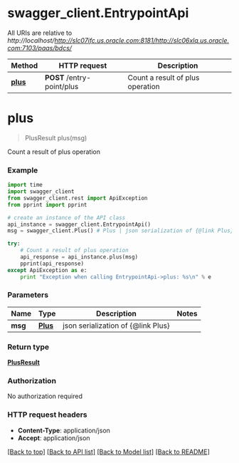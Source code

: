 # swagger_client.EntrypointApi

All URIs are relative to *http://localhost/http://slc07ifc.us.oracle.com:8181/http://slc06xlq.us.oracle.com:7103/paas/bdcs/*

Method | HTTP request | Description
------------- | ------------- | -------------
[**plus**](EntrypointApi.md#plus) | **POST** /entry-point/plus | Count a result of plus operation


# **plus**
> PlusResult plus(msg)

Count a result of plus operation

### Example 
```python
import time
import swagger_client
from swagger_client.rest import ApiException
from pprint import pprint

# create an instance of the API class
api_instance = swagger_client.EntrypointApi()
msg = swagger_client.Plus() # Plus | json serialization of {@link Plus}

try: 
    # Count a result of plus operation
    api_response = api_instance.plus(msg)
    pprint(api_response)
except ApiException as e:
    print "Exception when calling EntrypointApi->plus: %s\n" % e
```

### Parameters

Name | Type | Description  | Notes
------------- | ------------- | ------------- | -------------
 **msg** | [**Plus**](Plus.md)| json serialization of {@link Plus} | 

### Return type

[**PlusResult**](PlusResult.md)

### Authorization

No authorization required

### HTTP request headers

 - **Content-Type**: application/json
 - **Accept**: application/json

[[Back to top]](#) [[Back to API list]](../README.md#documentation-for-api-endpoints) [[Back to Model list]](../README.md#documentation-for-models) [[Back to README]](../README.md)

